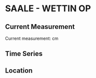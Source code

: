 # SAALE - WETTIN OP

## Current Measurement

Current measurement: <Value topic="rivers/pegel-online/SAALE/WETTIN_OP/measurementValue"/> cm

## Time Series

<TimeSeries topic="rivers/pegel-online/SAALE/WETTIN_OP/measurementValue" period="week" />

## Location

<WorldMap>
  <Marker lat="51.58260701125682" lon="11.795328187012027" labelTopic="rivers/pegel-online/SAALE/WETTIN_OP" />
</WorldMap>
